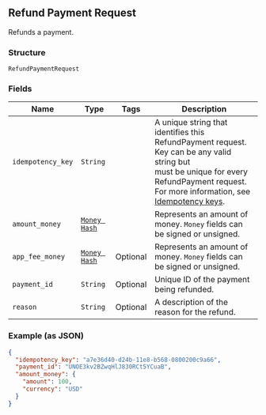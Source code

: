 ## Refund Payment Request

Refunds a payment.

### Structure

`RefundPaymentRequest`

### Fields

| Name | Type | Tags | Description |
|  --- | --- | --- | --- |
| `idempotency_key` | `String` |  | A unique string that identifies this RefundPayment request. Key can be any valid string but<br>must be unique for every RefundPayment request. <br>For more information, see [Idempotency keys](https://developer.squareup.com/docs/basics/api101/idempotency). |
| `amount_money` | [`Money Hash`](/doc/models/money.md) |  | Represents an amount of money. `Money` fields can be signed or unsigned. |
| `app_fee_money` | [`Money Hash`](/doc/models/money.md) | Optional | Represents an amount of money. `Money` fields can be signed or unsigned. |
| `payment_id` | `String` | Optional | Unique ID of the payment being refunded. |
| `reason` | `String` | Optional | A description of the reason for the refund. |

### Example (as JSON)

```json
{
  "idempotency_key": "a7e36d40-d24b-11e8-b568-0800200c9a66",
  "payment_id": "UNOE3kv2BZwqHlJ830RCt5YCuaB",
  "amount_money": {
    "amount": 100,
    "currency": "USD"
  }
}
```

